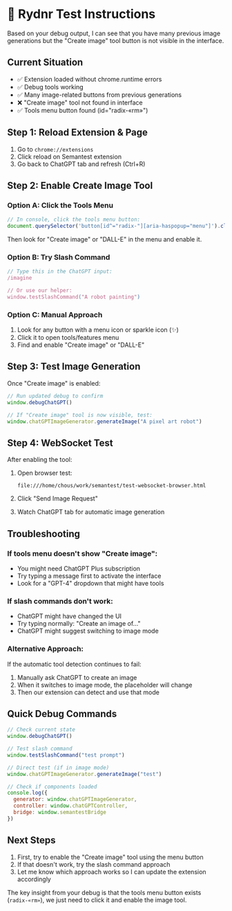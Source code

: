 # 🎯 Rydnr Test Instructions

Based on your debug output, I can see that you have many previous image generations but the "Create image" tool button is not visible in the interface.

## Current Situation
- ✅ Extension loaded without chrome.runtime errors
- ✅ Debug tools working
- ✅ Many image-related buttons from previous generations
- ❌ "Create image" tool not found in interface
- ✅ Tools menu button found (id="radix-«rm»")

## Step 1: Reload Extension & Page
1. Go to `chrome://extensions`
2. Click reload on Semantest extension
3. Go back to ChatGPT tab and refresh (Ctrl+R)

## Step 2: Enable Create Image Tool

### Option A: Click the Tools Menu
```javascript
// In console, click the tools menu button:
document.querySelector('button[id^="radix-"][aria-haspopup="menu"]').click()
```

Then look for "Create image" or "DALL-E" in the menu and enable it.

### Option B: Try Slash Command
```javascript
// Type this in the ChatGPT input:
/imagine

// Or use our helper:
window.testSlashCommand("A robot painting")
```

### Option C: Manual Approach
1. Look for any button with a menu icon or sparkle icon (✨)
2. Click it to open tools/features menu
3. Find and enable "Create image" or "DALL-E"

## Step 3: Test Image Generation

Once "Create image" is enabled:

```javascript
// Run updated debug to confirm
window.debugChatGPT()

// If "Create image" tool is now visible, test:
window.chatGPTImageGenerator.generateImage("A pixel art robot")
```

## Step 4: WebSocket Test

After enabling the tool:

1. Open browser test:
   ```
   file:///home/chous/work/semantest/test-websocket-browser.html
   ```

2. Click "Send Image Request"

3. Watch ChatGPT tab for automatic image generation

## Troubleshooting

### If tools menu doesn't show "Create image":
- You might need ChatGPT Plus subscription
- Try typing a message first to activate the interface
- Look for a "GPT-4" dropdown that might have tools

### If slash commands don't work:
- ChatGPT might have changed the UI
- Try typing normally: "Create an image of..."
- ChatGPT might suggest switching to image mode

### Alternative Approach:
If the automatic tool detection continues to fail:
1. Manually ask ChatGPT to create an image
2. When it switches to image mode, the placeholder will change
3. Then our extension can detect and use that mode

## Quick Debug Commands

```javascript
// Check current state
window.debugChatGPT()

// Test slash command
window.testSlashCommand("test prompt")

// Direct test (if in image mode)
window.chatGPTImageGenerator.generateImage("test")

// Check if components loaded
console.log({
  generator: window.chatGPTImageGenerator,
  controller: window.chatGPTController,
  bridge: window.semantestBridge
})
```

## Next Steps

1. First, try to enable the "Create image" tool using the menu button
2. If that doesn't work, try the slash command approach
3. Let me know which approach works so I can update the extension accordingly

The key insight from your debug is that the tools menu button exists (`radix-«rm»`), we just need to click it and enable the image tool.